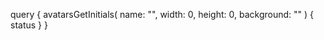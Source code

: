 query {
    avatarsGetInitials(
        name: "<NAME>",
        width: 0,
        height: 0,
        background: ""
    ) {
        status
    }
}
